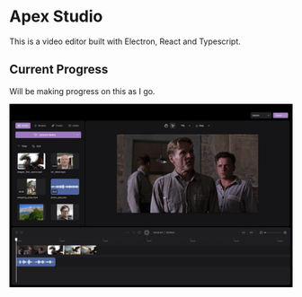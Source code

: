 # Apex Studio

This is a video editor built with Electron, React and Typescript.

## Current Progress
Will be making progress on this as I go.

![Progress](packages/renderer/public/preview.png)
